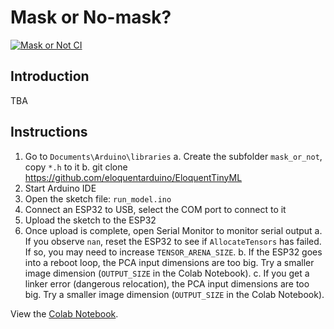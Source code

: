 # Mask or No-mask?

[![Mask or Not CI](https://github.com/lisaong/stackup-workshops/workflows/Mask%20or%20Not%20CI/badge.svg)](https://github.com/lisaong/stackup-workshops/actions?query=workflow%3A%22Mask+or+Not+CI%22)

## Introduction
TBA

## Instructions
1. Go to `Documents\Arduino\libraries`
  a. Create the subfolder `mask_or_not`, copy `*.h` to it
  b. git clone https://github.com/eloquentarduino/EloquentTinyML
2. Start Arduino IDE
3. Open the sketch file: `run_model.ino`
4. Connect an ESP32 to USB, select the COM port to connect to it
5. Upload the sketch to the ESP32
6. Once upload is complete, open Serial Monitor to monitor serial output
  a. If you observe `nan`, reset the ESP32 to see if `AllocateTensors` has failed. If so, you may need to increase `TENSOR_ARENA_SIZE`.
  b. If the ESP32 goes into a reboot loop, the PCA input dimensions are too big. Try a smaller image dimension (`OUTPUT_SIZE` in the Colab Notebook).
  c. If you get a linker error (dangerous relocation), the PCA input dimensions are too big. Try a smaller image dimension (`OUTPUT_SIZE` in the Colab Notebook).

View the [Colab Notebook](mask_or_not.ipynb).
